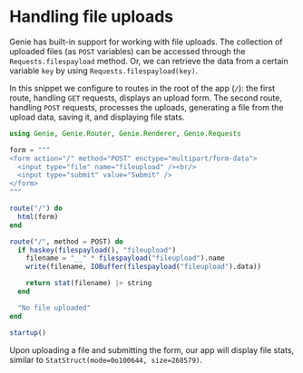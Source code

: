 # Handling file uploads

Genie has built-in support for working with file uploads. The collection of uploaded files (as `POST` variables) can be accessed through the `Requests.filespayload` method. Or, we can retrieve the data from a certain variable `key` by using `Requests.filespayload(key)`.

In this snippet we configure to routes in the root of the app (`/`): the first route, handling `GET` requests, displays an upload form. The second route, handling `POST` requests, processes the uploads, generating a file from the upload data, saving it, and displaying file stats.

```julia
using Genie, Genie.Router, Genie.Renderer, Genie.Requests

form = """
<form action="/" method="POST" enctype="multipart/form-data">
  <input type="file" name="fileupload" /><br/>
  <input type="submit" value="Submit" />
</form>
"""

route("/") do
  html(form)
end

route("/", method = POST) do
  if haskey(filespayload(), "fileupload")
    filename = "__" * filespayload("fileupload").name
    write(filename, IOBuffer(filespayload("fileupload").data))

    return stat(filename) |> string
  end

  "No file uploaded"
end

startup()
```

Upon uploading a file and submitting the form, our app will display file stats, similar to `StatStruct(mode=0o100644, size=268579)`.

